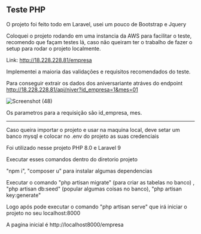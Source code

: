 ## Teste PHP

O projeto foi feito todo em Laravel, usei um pouco de Bootstrap e Jquery

Coloquei o projeto rodando em uma instancia da AWS para facilitar o teste, recomendo que façam testes lá, caso não queiram ter o trabalho de fazer o setup para rodar o projeto localmente.

Link: http://18.228.228.81/empresa

Implementei a maioria das validações e requisitos recomendados do teste.

Para conseguir extrair os dados dos aniversariante atráves do endpoint http://18.228.228.81/api/niver?id_empresa=1&mes=01

![Screenshot (48)](https://user-images.githubusercontent.com/74687838/185253500-ddcfefaa-7f4a-427f-86ba-b9089fe4215d.png)

Os parametros para a requisição são id_empresa, mes.

-------------------------------------------------------------------------------------------------------------------------------------

Caso queira importar o projeto e usar na maquina local, deve setar um banco mysql e colocar no .env do projeto as suas credenciais

Foi utilizado nesse projeto PHP 8.0 e Laravel 9

Executar esses comandos dentro do diretorio projeto

"npm i", "composer u" para instalar algumas dependencias

Executar o comando "php artisan migrate" (para criar as tabelas no banco) , "php artisan db:seed" (popular algumas coisas no banco), "php artisan key:generate" 

Logo após pode executar o comando "php artisan serve" que irá iniciar o projeto no seu localhost:8000

A pagina inicial é http://localhost8000/empresa
